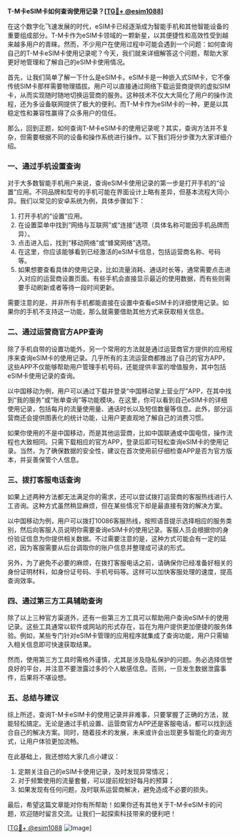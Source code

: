 **T-M卡eSIM卡如何查询使用记录？[[TG💪+ @esim1088](https://t.me/s/esim1088)]**

在这个数字化飞速发展的时代，eSIM卡已经逐渐成为智能手机和其他智能设备的重要组成部分。T-M卡作为eSIM卡领域的一颗新星，以其便捷性和高效性受到越来越多用户的青睐。然而，不少用户在使用过程中可能会遇到一个问题：如何查询自己的T-M卡eSIM卡使用记录呢？今天，我们就来详细解答这个问题，帮助大家更好地管理和了解自己的eSIM卡使用情况。

首先，让我们简单了解一下什么是eSIM卡。eSIM卡是一种嵌入式SIM卡，它不像传统SIM卡那样需要物理插拔。用户可以直接通过网络下载运营商提供的虚拟SIM卡，从而实现随时随地切换运营商的服务。这种技术不仅大大简化了用户的操作流程，还为多设备联网提供了极大的便利。而T-M卡作为eSIM卡的一种，更是以其稳定性和兼容性赢得了众多用户的信任。

那么，回到正题，如何查询T-M卡eSIM卡的使用记录呢？其实，查询方法并不复杂，但需要根据不同的设备和操作系统进行操作。以下我们将分步骤为大家详细介绍。

### **一、通过手机设置查询**

对于大多数智能手机用户来说，查询eSIM卡使用记录的第一步是打开手机的“设置”应用。不同品牌和型号的手机可能在界面设计上略有差异，但基本流程大同小异。我们以常见的安卓系统为例，具体步骤如下：

1. 打开手机的“设置”应用。
2. 在设置菜单中找到“网络与互联网”或“连接”选项（具体名称可能因手机品牌而异）。
3. 点击进入后，找到“移动网络”或“蜂窝网络”选项。
4. 在这里，你应该能够看到已经激活的eSIM卡信息，包括运营商名称、号码等。
5. 如果想要查看具体的使用记录，比如流量消耗、通话时长等，通常需要点击进入对应的运营商设置页面。有些手机会直接显示最近的使用数据，而有些则需要手动刷新或者等待一段时间更新。

需要注意的是，并非所有手机都能直接在设置中查看eSIM卡的详细使用记录。如果你的手机不支持这一功能，那么就需要借助其他方式来获取相关信息。

### **二、通过运营商官方APP查询**

除了手机自带的设置功能外，另一个常用的方法就是通过运营商官方提供的应用程序来查询eSIM卡的使用记录。几乎所有的主流运营商都推出了自己的官方APP，这些APP不仅能够帮助用户管理手机号码，还能提供丰富的增值服务，其中包括eSIM卡使用记录的查询。

以中国移动为例，用户可以通过下载并登录“中国移动掌上营业厅”APP，在其中找到“我的服务”或“账单查询”等功能模块。在这里，你可以看到自己eSIM卡的详细使用记录，包括每月的流量使用量、通话时长以及短信数量等信息。此外，部分运营商还会提供图表化的统计功能，让用户更直观地了解自己的消费习惯。

如果你使用的不是中国移动，而是其他运营商，比如中国联通或中国电信，操作流程也大致相同。只需下载相应的官方APP，登录后即可轻松查询eSIM卡的使用记录。当然，为了确保数据的安全性，建议在首次使用前仔细检查APP是否为官方版本，并妥善保管个人信息。

### **三、拨打客服电话查询**

如果上述两种方法都无法满足你的需求，还可以尝试拨打运营商的客服热线进行人工咨询。这种方式虽然稍显麻烦，但在某些情况下却是最直接有效的解决方案。

以中国移动为例，用户可以拨打10086客服热线，按照语音提示选择相应的服务类别，然后向客服人员说明你需要查询eSIM卡的使用记录。客服人员会根据你的身份验证信息为你提供相关数据。不过需要注意的是，这种方式可能会有一定的延迟，因为客服需要从后台调取你的账户信息并整理成可读的形式。

另外，为了避免不必要的麻烦，在拨打客服电话之前，请确保你已经准备好相关的身份证明材料，如身份证号码、手机号码等。这样可以加快客服处理的速度，提高查询效率。

### **四、通过第三方工具辅助查询**

除了以上三种官方渠道外，还有一些第三方工具可以帮助用户查询eSIM卡的使用记录。这些工具通常以软件或网站的形式存在，旨在为用户提供更加便捷的服务体验。例如，某些专门针对eSIM卡管理的应用程序就集成了查询功能，用户只需输入相关信息即可快速获取结果。

然而，使用第三方工具时需格外谨慎，尤其是涉及隐私保护的问题。务必选择信誉良好的平台，并注意不要泄露过多的个人敏感信息。否则，一旦发生数据泄露事件，后果将不堪设想。

### **五、总结与建议**

综上所述，查询T-M卡eSIM卡的使用记录并非难事，只要掌握了正确的方法，就能轻松搞定。无论是通过手机设置、运营商官方APP还是客服电话，都可以找到适合自己的解决方案。同时，随着技术的发展，未来或许会出现更多智能化的查询方式，让用户体验更加流畅。

在此基础上，我还想给大家几点小建议：
1. 定期关注自己的eSIM卡使用记录，及时发现异常情况；
2. 对于频繁使用的流量套餐，可以提前规划好每月的预算；
3. 如果发现有任何问题，及时联系运营商解决，避免造成不必要的损失。

最后，希望这篇文章能对你有所帮助！如果你还有其他关于T-M卡eSIM卡的问题，欢迎随时留言交流。让我们一起探索科技带来的便利吧！

[[TG💪+ @esim1088](https://t.me/s/esim1088) ![Image](https://i.postimg.cc/4NQfJmqS/Snipaste-2025-05-13-00-14-12.png)]